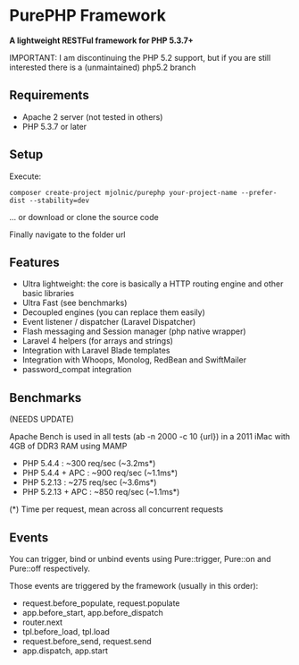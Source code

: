 # PurePHP Framework

**A lightweight RESTFul framework for PHP 5.3.7+**

IMPORTANT: I am discontinuing the PHP 5.2 support, but if you are still interested there is a (unmaintained) php5.2 branch

## Requirements

* Apache 2 server (not tested in others)
* PHP 5.3.7 or later

## Setup

Execute:

```composer create-project mjolnic/purephp your-project-name --prefer-dist --stability=dev```

... or download or clone the source code

Finally navigate to the folder url

## Features

* Ultra lightweight: the core is basically a HTTP routing engine and other basic libraries
* Ultra Fast (see benchmarks)
* Decoupled engines (you can replace them easily)
* Event listener / dispatcher (Laravel Dispatcher)
* Flash messaging and Session manager (php native wrapper)
* Laravel 4 helpers (for arrays and strings)
* Integration with Laravel Blade templates
* Integration with Whoops, Monolog, RedBean and SwiftMailer
* password_compat integration

## Benchmarks

(NEEDS UPDATE)

Apache Bench is used in all tests (ab -n 2000 -c 10 {url}) in
a 2011 iMac with 4GB of DDR3 RAM using MAMP

* PHP 5.4.4 :  ~300 req/sec (~3.2ms*)
* PHP 5.4.4 + APC :  ~900 req/sec (~1.1ms*)
* PHP 5.2.13 :  ~275 req/sec (~3.6ms*)
* PHP 5.2.13 + APC :  ~850 req/sec (~1.1ms*)

(*) Time per request, mean across all concurrent requests

## Events

You can trigger, bind or unbind events using Pure::trigger, Pure::on and
Pure::off respectively.

Those events are triggered by the framework (usually in this order):

* request.before_populate, request.populate
* app.before_start, app.before_dispatch
* router.next
* tpl.before_load, tpl.load
* request.before_send, request.send
* app.dispatch, app.start